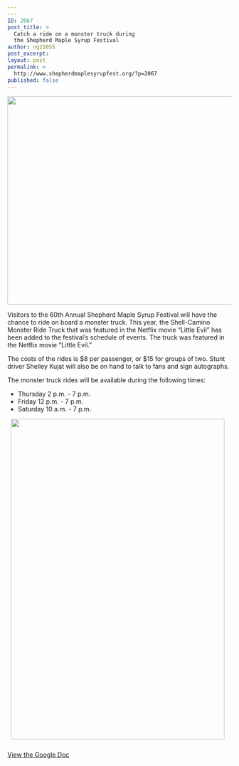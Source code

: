 ```yaml
---
---
ID: 2067
post_title: >
  Catch a ride on a monster truck during
  the Shepherd Maple Syrup Festival
author: ng23055
post_excerpt:
layout: post
permalink: >
  http://www.shepherdmaplesyrupfest.org/?p=2067
published: false
---
```

<img title="" src="http://www.shepherdmaplesyrupfest.org/wp-content/uploads/2018/04/null-1.jpeg" alt="" width="624" height="468" />

Visitors to the 60th Annual Shepherd Maple Syrup Festival will have the chance to ride on board a monster truck. This year, the Shell-Camino Monster Ride Truck that was featured in the Netflix movie “Little Evil” has been added to the festival’s schedule of events. The truck was featured in the Netflix movie “Little Evil.”

The costs of the rides is $8 per passenger, or $15 for groups of two. Stunt driver Shelley Kujat will also be on hand to talk to fans and sign autographs.

The monster truck rides will be available during the following times:
<ul>
 	<li>Thursday 2 p.m. - 7 p.m.</li>
 	<li>Friday 12 p.m. - 7 p.m.</li>
 	<li>Saturday 10 a.m. - 7 p.m.</li>
</ul>
&nbsp;

<img title="" src="http://www.shepherdmaplesyrupfest.org/wp-content/uploads/2018/04/null-2.jpeg" alt="" width="480" height="720" />

###

<a href="https://docs.google.com/document/d/13TNo6mFUXaGrKljTU6fYOTAMgbMLfkYfXOaqoXheOc4/edit?usp=sharing">View the Google Doc</a>
